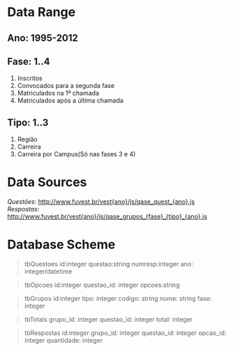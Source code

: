 Data Range
==========

## Ano: 1995-2012
## Fase: 1..4
1. Inscritos
2. Convocados para a segunda fase
3. Matriculados na 1ª chamada
4. Matriculados após a última chamada

## Tipo: 1..3
1. Região
2. Carreira
3. Carreira por Campus(Só nas fases 3 e 4)

Data Sources
============

*Questões*: http://www.fuvest.br/vest{ano}/js/qase_quest_{ano}.js
*Respostas*: http://www.fuvest.br/vest{ano}/js/qase_grupos_{fase}_{tipo}_{ano}.js


Database Scheme
===============
 
> tbQuestoes
>   id:integer
>   questao:string
>   numresp:integer
>   ano: integer/datetime

> tbOpcoes
>   id:integer
>   questao_id: integer
>   opcoes:string

> tbGrupos
>   id:integer
>   tipo: integer
>   codigo: string
>   nome: string
>   fase: integer

> tbTotais
>   grupo_id: integer
>   questao_id: integer
>   total: integer

> tbRespostas
>   id:integer
>   grupo_id: integer
>   questao_id: integer
>   opcao_id: integer
>   quantidade: integer